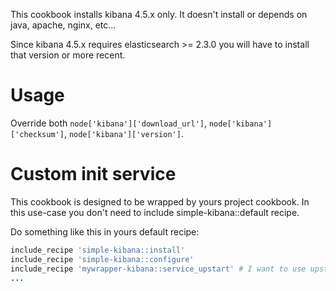 This cookbook installs kibana 4.5.x only.
It doesn't install or depends on java, apache, nginx, etc...

Since kibana 4.5.x requires elasticsearch >= 2.3.0 you will have to install that version or more recent.

# Usage

Override both `node['kibana']['download_url']`, `node['kibana']['checksum']`, `node['kibana']['version']`.

# Custom init service

This cookbook is designed to be wrapped by yours project cookbook.
In this use-case you don't need to include simple-kibana::default recipe.

Do something like this in yours default recipe:

```ruby
include_recipe 'simple-kibana::install'
include_recipe 'simple-kibana::configure'
include_recipe 'mywrapper-kibana::service_upstart' # I want to use upstart
...
```
